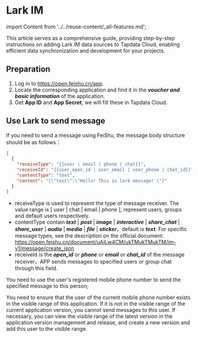 # Lark IM

import Content from '../../reuse-content/_all-features.md';

<Content />

This article serves as a comprehensive guide, providing step-by-step instructions on adding Lark IM data sources to Tapdata Cloud, enabling efficient data synchronization and development for your projects.

## Preparation

1. Log in to https://open.feishu.cn/app.
1. Locate the corresponding application and find it in the ***voucher and basic information*** of the application.
1. Get **App ID** and **App Secret**, we will fill these in Tapdata Cloud.


## Use Lark to send message

If you need to send a message using FeiShu, the message body structure should be as follows：

```json
[
  {
    "receiveType": "{{user | email | phone | chat}}",
    "receiveId": "{{user_open_id | user_email | user_phone | chat_id}}",
    "contentType": "text",
    "content": "{\"text\":\"Hello! This is lark message! \"}"
  }
]
```

- receiveType is used to represent the type of message receiver. The value range is [ user | chat | email | phone ], represent users, groups and default users respectively.
- contentType contain ***text*** | ***post*** | ***image*** | ***interactive*** | ***share_chat*** | ***share_user*** | ***audio*** | ***media*** | ***file*** | ***sticker***，default is ***text***. For specific message types, see the description on the official document: https://open.feishu.cn/document/uAjLw4CM/ukTMukTMukTM/im-v1/message/create_json
- receiveId is the ***open_id*** or ***phone*** or ***email*** or ***chat_id*** of the message receiver，APP sends messages to specified users or group chat through this field.

You need to use the user's registered mobile phone number to send the specified message to this person;

You need to ensure that the user of the current mobile phone number exists in the visible range of this application. If it is not in the visible range of the current application version, you cannot send messages to this user. If necessary, you can view the visible range of the latest version in the application version management and release, and create a new version and add this user to the visible range.
